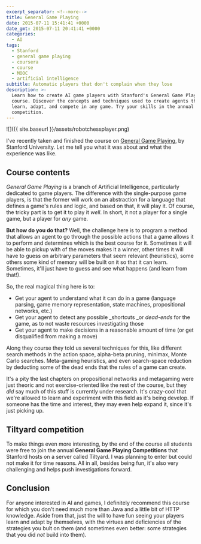 ```yaml
---
excerpt_separator: <!--more-->
title: General Game Playing
date: 2015-07-11 15:41:41 +0000
date_gmt: 2015-07-11 20:41:41 +0000
categories:
  - AI
tags:
  - Stanford
  - general game playing
  - coursera
  - course
  - MOOC
  - artificial intelligence
subtitle: Automatic players that don't complain when they lose
description: >-
  Learn how to create AI game players with Stanford's General Game Playing
  course. Discover the concepts and techniques used to create agents that can
  learn, adapt, and compete in any game. Try your skills in the annual Tiltyard
  competition.
---
```



![]({{ site.baseurl }}/assets/robotchessplayer.png)

I've recently taken and finished the course on [General Game Playing](https://www.coursera.org/course/ggp), by Stanford University. Let me tell you what it was about and what the experience was like.

<!--more-->

## Course contents

_General Game Playing_ is a branch of Artificial Intelligence, particularly dedicated to game players. The difference with the single-purpose game players, is that the former will work on an abstraction for a language that defines a game's rules and logic, and based on that, it will play it. Of course, the tricky part is to get it to play it _well_. In short, it not a player for a single game, but a player for _any_ game.

**But how do you do that?** Well, the challenge here is to program a method that allows an agent to go through the possible actions that a game allows it to perform and determines which is the best course for it. Sometimes it will be able to pickup with of the moves makes it a winner, other times it will have to guess on arbitrary parameters that seem relevant (heuristics), some others some kind of memory will be built on it so that it can learn. Sometimes, it'll just have to guess and see what happens (and learn from that!).

So, the real magical thing here is to:

- Get your agent to understand what it can do in a game (language parsing, game memory representation, state machines, propositional networks, etc.)
- Get your agent to detect any possible _shortcuts _or _dead-ends_ for the game, as to not waste resources investigating those
- Get your agent to make decisions in a reasonable amount of time (or get disqualified from making a move)

Along they course they told us several techniques for this, like different search methods in the action space, alpha-beta pruning, minimax, Monte Carlo searches. Meta-gaming heuristics, and even search-space reduction by deducting some of the dead ends that the rules of a game can create.

It's a pity the last chapters on propositional networks and metagaming were just theoric and not exercise-oriented like the rest of the course, but they _did_ say much of this stuff is currently under research. It's crazy-cool that we're allowed to learn and experiment with this field as it's being develop. If someone has the time and interest, they may even help expand it, since it's just picking up.

## Tiltyard competition

To make things even more interesting, by the end of the course all students were free to join the annual **General Game Playing Competitions** that Stanford hosts on a server called Tiltyard. I was planning to enter but could not make it for time reasons. All in all, besides being fun, it's also very challenging and helps push investigations forward.

## Conclusion

For anyone interested in AI and games, I definitely recommend this course for which you don't need much more than Java and a little bit of HTTP knowledge. Aside from that, just the will to have fun seeing your players learn and adapt by themselves, with the virtues and deficiencies of the strategies you bult on them (and sometimes even better: some strategies that you did _not_ build into them).
